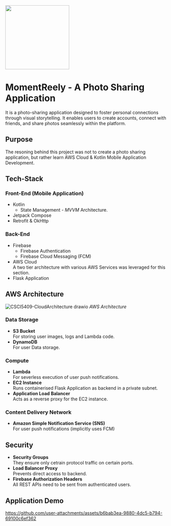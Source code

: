 
<img src="https://github.com/user-attachments/assets/9081bcfc-538e-4263-be43-10850603046f" width="200" />

# MomentReely - A Photo Sharing Application

It is a photo-sharing application designed to foster personal connections through visual storytelling. It enables users to create accounts, connect with friends, and share photos seamlessly within the platform. 

## Purpose
The resoning behind this project was not to create a photo sharing application, but rather learn AWS Cloud & Kotlin Mobile Application Development.

## Tech-Stack

### Front-End (Mobile Application)
- Kotlin
  - State Management - _MVVM_ Architecture.
- Jetpack Compose
- Retrofit & OkHttp

### Back-End
- Firebase
  - Firebase Authentication
  - Firebase Cloud Messaging (FCM)
- AWS Cloud <br>
  A two tier architecture with various AWS Services was leveraged for this section.
- Flask Application

## AWS Architecture
![CSCI5409-CloudArchitecture drawio](https://github.com/user-attachments/assets/eaf86f9f-64ca-4c52-90db-88a6278e010c)
*AWS Architecture*

### Data Storage
- **S3 Bucket** <br> For storing user images, logs and Lambda code.
- **DynamoDB** <br> For user Data storage.
### Compute
- **Lambda** <br> For severless execution of user push notifications.
- **EC2 Instance** <br> Runs containerised Flask Application as backend in a private subnet.
- **Application Load Balancer** <br> Acts as a reverse proxy for the EC2 instance.
### Content Delivery Network
- **Amazon Simple Notification Service (SNS)** <br> For user push notifications (implicitly uses FCM)


## Security
- **Security Groups** <br> They ensure only cetrain protocol traffic on certain ports.
- **Load Balancer Proxy** <br> Prevents direct access to backend.
- **Firebase Authorization Headers** <br> All REST APIs need to be sent from authenticated users.

## Application Demo

https://github.com/user-attachments/assets/b6bab3ea-9880-4dc5-b794-69100c6ef362

